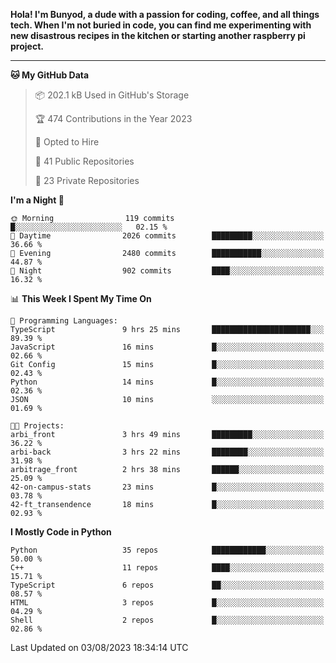<p>
<b>Hola! I'm Bunyod, a dude with a passion for coding, coffee, and all things tech. When I'm not buried in code, you can find me experimenting with new disastrous recipes in the kitchen or starting another raspberry pi project.</b>
</p>

---

<!--START_SECTION:waka-->
**🐱 My GitHub Data** 

> 📦 202.1 kB Used in GitHub's Storage 
 > 
> 🏆 474 Contributions in the Year 2023
 > 
> 💼 Opted to Hire
 > 
> 📜 41 Public Repositories 
 > 
> 🔑 23 Private Repositories 
 > 
**I'm a Night 🦉** 

```text
🌞 Morning                119 commits         █░░░░░░░░░░░░░░░░░░░░░░░░   02.15 % 
🌆 Daytime                2026 commits        █████████░░░░░░░░░░░░░░░░   36.66 % 
🌃 Evening                2480 commits        ███████████░░░░░░░░░░░░░░   44.87 % 
🌙 Night                  902 commits         ████░░░░░░░░░░░░░░░░░░░░░   16.32 % 
```


📊 **This Week I Spent My Time On** 

```text
💬 Programming Languages: 
TypeScript               9 hrs 25 mins       ██████████████████████░░░   89.39 % 
JavaScript               16 mins             █░░░░░░░░░░░░░░░░░░░░░░░░   02.66 % 
Git Config               15 mins             █░░░░░░░░░░░░░░░░░░░░░░░░   02.43 % 
Python                   14 mins             █░░░░░░░░░░░░░░░░░░░░░░░░   02.36 % 
JSON                     10 mins             ░░░░░░░░░░░░░░░░░░░░░░░░░   01.69 % 

🐱‍💻 Projects: 
arbi_front               3 hrs 49 mins       █████████░░░░░░░░░░░░░░░░   36.22 % 
arbi-back                3 hrs 22 mins       ████████░░░░░░░░░░░░░░░░░   31.98 % 
arbitrage_front          2 hrs 38 mins       ██████░░░░░░░░░░░░░░░░░░░   25.09 % 
42-on-campus-stats       23 mins             █░░░░░░░░░░░░░░░░░░░░░░░░   03.78 % 
42-ft_transendence       18 mins             █░░░░░░░░░░░░░░░░░░░░░░░░   02.93 % 
```

**I Mostly Code in Python** 

```text
Python                   35 repos            ████████████░░░░░░░░░░░░░   50.00 % 
C++                      11 repos            ████░░░░░░░░░░░░░░░░░░░░░   15.71 % 
TypeScript               6 repos             ██░░░░░░░░░░░░░░░░░░░░░░░   08.57 % 
HTML                     3 repos             █░░░░░░░░░░░░░░░░░░░░░░░░   04.29 % 
Shell                    2 repos             █░░░░░░░░░░░░░░░░░░░░░░░░   02.86 % 
```




 Last Updated on 03/08/2023 18:34:14 UTC
<!--END_SECTION:waka-->
